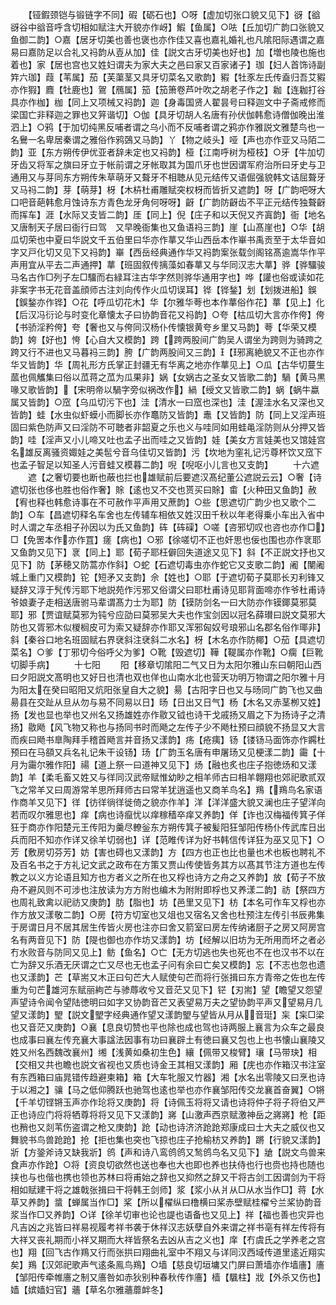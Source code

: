 <!-- { "loadSidebar": true } -->
　　【铔鍜颈铠与锻链字不同】碬【砺石也】○呀【虚加切张口貌又见下】谺【谽谺谷中谽音呼含切相如赋注大开貌亦作岈】鰕【鱼属】○呿【丘加切广韵口张貌又鱼御二韵】○嘉【居牙切美也善也褒也亦作佳又喜也嘉礼婚礼也凡隂阳际遇谓之嘉易曰嘉防足以合礼又祃韵从壴从加】佳【説文古牙切美也好也】加【増也陵也施也着也】家【居也宫也又姓妇谓夫为家大夫之邑曰家又百家诸子】珈【妇人首饰诗副筓六珈】葭【苇属】茄【芙蕖茎又具牙切菜名又歌韵】豭【牡豕左氏传盍归吾艾豭亦作猳】麚【牡鹿也】鴐【鴈属】笳【笳箫卷芦叶吹之胡老子作之】耞【连耞打谷具亦作枷】枷【同上又项械又祃韵】迦【身毒国贤人翟昙号曰释迦文中子斋戒修而梁国亡非释迦之罪也又笄谐切】○伽【具牙切胡人名唐有孙伏伽韩愈诗僧伽晚出淮泗上】○鸦【于加切纯黑反哺者谓之乌小而不反哺者谓之鸦亦作雅説文雅楚鸟也一名鸒一名卑居秦谓之雅俗作鸦鵶又马韵】丫【物之岐头】哑【声也亦作亚又马陌二韵】亚【东方朔传伊优亚者辞未定也又祃韵】桠【江南呼树为桠枝】○牙【牛加切牙齿又将军之旗曰牙立于帐前谓之牙帐取其为国爪牙也世因谓军府治所曰牙史与卫通用又与芽同东方朔传朱草萌牙又聱牙不相聴从见元结传又语倔强貌韩文诘屈聱牙又马祃二韵】芽【萌芽】枒【木枿杜甫雕赋突权枒而皆折又遮韵】呀【广韵吧呀大口吧音葩韩愈月蚀诗东方青色龙牙角何呀呀】齖【广韵防齖齿不平正元结传独聱齖而挥车】涯【水际又支皆二韵】厓【同上】倪【庄子和以天倪又齐寘韵】衙【地名又唐制天子居曰衙行曰驾　又早晚衙集也又鱼语祃三韵】崖【山髙崖也】○华【胡瓜切荣也中夏曰华説文千五伯里曰华亦作蕐又华山西岳本作崋书禹贡至于太华音如字又戸化切又见下又祃韵】崋【西岳经典通作华又祃韵案张载剑阁铭髙逾嵩华作平声用宜从平去二声通押】蕐【班固叙传摛藻如春蕐又与华同汉志大蕐】骅【骅驑骏马名古作□列子左□驑而右緑耳注古华字然则骅华通用字也】哗【讙也俗或读如花非案字书无花音盖顔师古注刘向传作火瓜切误耳】铧【铧鍫】划【划拨进船】鋘【鋘鍫亦作铧】○花【呼瓜切花木】华【尔雅华荂也本作蕐俗作花】蕐【见上】化【后汉冯衍论与时变化章懐太子曰协韵音花又祃韵】○夸【枯瓜切大言亦作侉】侉【书骄淫矜侉】夸【奢也又与侉同汉杨仆传懐银黄夸乡里又马韵】荂【华荣又模韵】姱【好也】恗【心自大又模韵】跨【跨两股间广韵吴人谓坐为跨则为骑跨之跨又行不进也又马暮祃三韵】胯【广韵两股间又三韵】【邪离絶貌又不正也亦作华又皆韵】华【周礼形方氏掌正封疆无有华离之地亦作蕐见上】○瓜【古华切蔓生蓏也佩觿集曰俗以苽蒋之苽为瓜果非】娲【女娲古之圣女又皆歌二韵】騧【黄马黒喙又歌皆韵】【宋明帝以騧字旁似祸改作】緺【绶文又皆歌二韵】蜗【蜗牛蠃属又皆韵】○窊【乌瓜切污下也】洼【清水一曰窊也深也】洼【渥洼水名又深也又皆韵】蛙【水虫似虾蟆小而脚长亦作鼁防又皆韵】鼃【又皆韵】防【同上又淫声班固曰紫色防声又曰淫防不可聴者非韶夏之乐也义与哇同如用蛙黾淫防则从分押又皆韵】哇【淫声又小儿啼又吐也孟子出而哇之又皆韵】娃【美女方言娃美也又馆娃宫名雄反离骚资娵娃之美髢兮音乌佳切又皆韵】污【坎地为窐礼记污尊杯饮又窊下也孟子智足以知圣人污音蛙又模暮二韵】唲【唲呕小儿言也又支韵】
　　十六遮
　　遮【之奢切要也断也蔽也拦也雄赋前后要遮汉髙纪董公遮説云云】○奢【诗遮切张也侈也胜也俗作奢】賖【逺也又不交也贳买曰賖】畬【火种田又鱼韵】赦【宥也释也韩愈诗事在不可赦作平声用又蔗韵】○些【思遮切广韵少也又歌个二韵】○车【昌遮切释名车舍也左传辅车相依又姓汉田千秋以年老得乗小车出入省中时人谓之车丞相子孙因以为氏又鱼韵】砗【砗磲】○嗟【咨邪切叹也咨也亦作□】□【免罟本作亦作罝】瘥【病也】○邪【徐嗟切不正也奸思也佞也围也亦作衺耶又鱼韵又见下】衺【同上】耶【荀子耶枉僻回失道途又见下】斜【不正説文抒也又见下】防【茅穂又防蒿亦作斜】○蛇【石遮切毒虫亦作蛇它又支歌二韵】阇【闉阇城上重门又模韵】铊【短矛又支韵】佘【姓也】○耶【于遮切荀子莫耶长刃利锋又疑辞又淳于髠传污耶下地説苑作污邪又俗谓父曰耶杜甫诗见耶背面啼亦作爷杜甫诗爷娘妻子走相送唐驸马辈谓髙力士为耶】防【镆防剑名一曰大防亦作镆鎁莫邪莫耶】邪【贾谊赋莫邪为钝兮应劭曰莫邪吴大夫也作宝剑因以冠名薛瓉曰説文莫邪大防也又胥邪木似椶榈皮可为索又疑辞亦作耶又浑邪匈奴号琅邪山名郡名俗作瑘非】斜【秦谷口地名班固赋右界裦斜注裦斜二水名】枒【木名亦作防椰】○茄【具遮切菜名】○爹【丁邪切今俗呼父为爹】○靴【毁遮切】鞾【鞮属亦作靴】○瘸【巨靴切脚手病】
　　十七阳
　　阳【移章切隂阳二气又日为太阳尔雅山东曰朝阳山西曰夕阳説文髙明也又好日也清也双也佯也山南水北也营天功明万物谓之阳尔雅十月为阳太在癸曰昭阳又炕阳张皇自大之貌】昜【古阳字日也又与旸同广韵飞也又曲昜县在交趾从旦从勿与易不同易以日】旸【日出又日气】杨【木名又赤茎栁又姓】扬【发也显也举也又州名又扬雄姓亦作敭又钺也诗干戈戚扬又眉之下为扬诗子之清扬】敭飏【风飞物又称也与扬同书时而飏之左传子少不飏杜预曰顔貌不扬显又大言而疾曰飏书臯陶拜手稽首飏言并音扬又漾韵】疡【疮痍】钖【镂钖马面饰亦作鐊杜预曰在马頟又兵名礼记朱干设钖】玚【广韵玉名唐有申屠玚又见梗漾二韵】霷【十月为霷尔雅作阳】禓【道上祭一曰道神又见下】炀【融也炙也庄子抱徳炀和又漾韵】羊【柔毛畜又姓又与徉同汉武帝赋惟幼眇之相羊师古曰相羊翺翔也郊祀歌贰双飞之常羊又曰周游常羊思所拜师古曰常羊犹逍遥也又商羊鸟名】鴹【鴹鸟名家语作商羊又见下】徉【彷徉徜徉徙倚之貌亦作羊】洋【洋洋盛大貌又澜也庄子望洋向若而叹尔雅思也】痒【病也诗癙忧以痒稼穑卒痒又养韵】佯【诈也汉梅福传箕子佯狂于商亦作阳楚元王传阳为羹尽轑釡东方朔传箕子被髪阳狂邹阳传杨仆传武库日出兵而阳不知亦作详又徐羊切弱也】详【范睢传详为好书韩信传详狂为巫又见下】○芳【敷房切芬芳】妨【害也碍也又漾韵】方【四方也正也比也量也术也板也聘礼不及百名书之于方礼记文武之政布在方策又贾山传使皆务其方以髙其节注方道也左传教之以义方论语且知方也方者义之所在也又桴也诗方之舟之又养韵】放【荀子不放舟不避风则不可涉也注放读为方方附也编木为附附即桴也又养漾二韵】祊【祭四方也周礼致禽以祀祊又庚韵】肪【脂也】坊【邑里又见下】枋【本名可作车又桴也亦作方放又漾敬二韵】○房【符方切室也又俎也又宿名又舍也杜预注左传引书辰弗集于房谓日月不居其居生传皆火房也注亦曰舍又箭室曰房左传纳诸厨子之房又阿房宫名有两音见下】防【隄也御也亦作坊又漾韵】坊【经解以旧坊为无所用而坏之者必冇水败音与防同又见上】鲂【鱼名】○亡【无方切逃也失也死也不在也汉书不以在亡为辞又乐酒无厌谓之亡又尽也无也孟子问有余曰亡矣又模韵】忘【不志也忽也遗也又漾韵】芒【草耑又木正曰句芒大人赋使句芒而将行张揖曰东方青帝之佐也左传重为句芒雄河东赋丽絇芒与骖蓐收兮又音茫又见下】铓【刃耑】望【瞻望又怨望声望诗令闻令望陆徳明曰如字又协韵音芒又表望易万夫之望协韵平声又望易月几望又漾韵】朢【説文朢字经典通作望又漾韵朢与望皆从月从音珽】杗【杗□梁也又音茫又庚韵】○襄【息良切赞也平也除也成也驾也诗两服上襄言为众车之最良也成事曰襄左传充襄大事諡法因事有功曰襄辟土有徳曰襄又包也上也书懐山襄陵又姓又州名西魏改襄州】缃【浅黄如桑初生色】纕【佩带又梭臂】瓖【马带玦】相【交相又共也瞻也説文省视也又质也诗金王其相又漾韵】厢【庑也亦作箱汉书注室有东西箱曰庙晁错传趋避柬箱】箱【大车牝服又竹器】湘【水名出零陵又曰烹也诗于以湘之】骧【马之低仰腾跃也驰驾也逺也举也亦作襄邹阳传交龙襄首奋翼】○锵【千羊切铿锵玉声亦作玱将又庚韵】将【诗佩玉将将又请也诗将仲子将子将伯又严正也诗应门将将牺尊将将又见下又漾韵】嶈【山激声西京赋激神岳之嶈嶈】枪【距也矟也又剡苇伤盗谓之枪又庚韵】跄【动也诗济济跄跄郑康成曰士大夫之威仪也又舞貌书鸟兽跄跄】抢【拒也集也突也飞掠也庄子抢榆枋又养韵】蹡【行貌又漾韵】斨【方銎斧诗又缺我斨】鸧【声和诗八鸾鸧鸧又鹙鸧鸟名又见下】牄【説文鸟兽来食声亦作跄】○将【资良切欲然也送也奉也大也即也养也扶侍也行也赍也持也随也挟也与也偕也携也领也苏林曰将甫始之辞也又抑然之辞又干将古剑工因谓剑为干将相如赋建干将之雄戟张揖曰干将韩王剑师】浆【浆小从爿从□从水当作□】蒋【水草又养韵】螀【蝉属当作□】桨【所以櫂纵曰橹横曰桨赤壁赋桂櫂兮兰桨协韵音浆当作□又养韵】○详【徐羊切审也论也諟也语备也又见上】祥【福也善也灾异也凡吉凶之兆皆曰祥易视履考祥书袭于休祥汉志妖孽自外来谓之祥书亳有祥左传将有大祥又丧礼期而小祥又期而大祥皆祭名去凶从吉之义也】庠【冇虞氏之学养老之宫也】翔【回飞古作鴹又行而张拱曰翔曲礼室中不翔又与详同汉西域传道里逺近翔实矣】鴹【汉郊祀歌声气逺条鳯鸟鴹】○墙【慈良切垣墉又门屏曰萧墙亦作墙廧】廧【邹阳传牵帷廧之制又廧咎如赤狄别种春秋传作廧】樯【颿柱】戕【外杀又伤也】嫱【嫔嫱妇官】蘠【草名尔雅蘠蘼衅冬】

